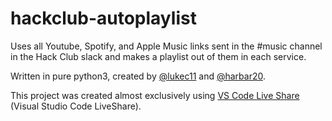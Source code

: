 # hackclub-autoplaylist
Uses all Youtube, Spotify, and Apple Music links sent in the #music channel in the Hack Club slack and makes a playlist out of them in each service.

Written in pure python3, created by [@lukec11](https://github.com/lukec11) and [@harbar20](https://github.com/harbar20).

This project was created almost exclusively using [VS Code Live Share](https://marketplace.visualstudio.com/items?itemName=MS-vsliveshare.vsliveshare) (Visual Studio Code LiveShare).